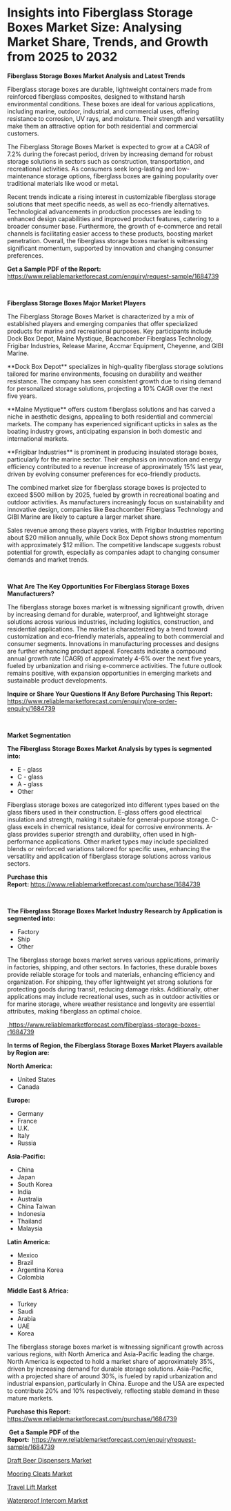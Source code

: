 <p><h1>Insights into Fiberglass Storage Boxes Market Size: Analysing Market Share, Trends, and Growth from 2025 to 2032</h1></p><p><strong>Fiberglass Storage Boxes Market Analysis and Latest Trends</strong></p>
<p><p>Fiberglass storage boxes are durable, lightweight containers made from reinforced fiberglass composites, designed to withstand harsh environmental conditions. These boxes are ideal for various applications, including marine, outdoor, industrial, and commercial uses, offering resistance to corrosion, UV rays, and moisture. Their strength and versatility make them an attractive option for both residential and commercial customers.</p><p>The Fiberglass Storage Boxes Market is expected to grow at a CAGR of 7.2% during the forecast period, driven by increasing demand for robust storage solutions in sectors such as construction, transportation, and recreational activities. As consumers seek long-lasting and low-maintenance storage options, fiberglass boxes are gaining popularity over traditional materials like wood or metal. </p><p>Recent trends indicate a rising interest in customizable fiberglass storage solutions that meet specific needs, as well as eco-friendly alternatives. Technological advancements in production processes are leading to enhanced design capabilities and improved product features, catering to a broader consumer base. Furthermore, the growth of e-commerce and retail channels is facilitating easier access to these products, boosting market penetration. Overall, the fiberglass storage boxes market is witnessing significant momentum, supported by innovation and changing consumer preferences.</p></p>
<p><strong>Get a Sample PDF of the Report:&nbsp;</strong> <a href="https://www.reliablemarketforecast.com/enquiry/request-sample/1684739?utm_campaign=1110&utm_medium=2&utm_source=Github&utm_content=ia&utm_term=22022025&utm_id=fiberglass-storage-boxes">https://www.reliablemarketforecast.com/enquiry/request-sample/1684739</a></p>
<p>&nbsp;</p>
<p><strong>Fiberglass Storage Boxes Major Market Players</strong></p>
<p><p>The Fiberglass Storage Boxes Market is characterized by a mix of established players and emerging companies that offer specialized products for marine and recreational purposes. Key participants include Dock Box Depot, Maine Mystique, Beachcomber Fiberglass Technology, Frigibar Industries, Release Marine, Accmar Equipment, Cheyenne, and GIBI Marine.</p><p>**Dock Box Depot** specializes in high-quality fiberglass storage solutions tailored for marine environments, focusing on durability and weather resistance. The company has seen consistent growth due to rising demand for personalized storage solutions, projecting a 10% CAGR over the next five years.</p><p>**Maine Mystique** offers custom fiberglass solutions and has carved a niche in aesthetic designs, appealing to both residential and commercial markets. The company has experienced significant upticks in sales as the boating industry grows, anticipating expansion in both domestic and international markets.</p><p>**Frigibar Industries** is prominent in producing insulated storage boxes, particularly for the marine sector. Their emphasis on innovation and energy efficiency contributed to a revenue increase of approximately 15% last year, driven by evolving consumer preferences for eco-friendly products.</p><p>The combined market size for fiberglass storage boxes is projected to exceed $500 million by 2025, fueled by growth in recreational boating and outdoor activities. As manufacturers increasingly focus on sustainability and innovative design, companies like Beachcomber Fiberglass Technology and GIBI Marine are likely to capture a larger market share.</p><p>Sales revenue among these players varies, with Frigibar Industries reporting about $20 million annually, while Dock Box Depot shows strong momentum with approximately $12 million. The competitive landscape suggests robust potential for growth, especially as companies adapt to changing consumer demands and market trends.</p></p>
<p>&nbsp;</p>
<p><strong>What Are The Key Opportunities For Fiberglass Storage Boxes Manufacturers?</strong></p>
<p><p>The fiberglass storage boxes market is witnessing significant growth, driven by increasing demand for durable, waterproof, and lightweight storage solutions across various industries, including logistics, construction, and residential applications. The market is characterized by a trend toward customization and eco-friendly materials, appealing to both commercial and consumer segments. Innovations in manufacturing processes and designs are further enhancing product appeal. Forecasts indicate a compound annual growth rate (CAGR) of approximately 4-6% over the next five years, fueled by urbanization and rising e-commerce activities. The future outlook remains positive, with expansion opportunities in emerging markets and sustainable product developments.</p></p>
<p><strong>Inquire or Share Your Questions If Any Before Purchasing This Report:</strong> <a href="https://www.reliablemarketforecast.com/enquiry/pre-order-enquiry/1684739?utm_campaign=1110&utm_medium=2&utm_source=Github&utm_content=ia&utm_term=22022025&utm_id=fiberglass-storage-boxes">https://www.reliablemarketforecast.com/enquiry/pre-order-enquiry/1684739</a></p>
<p>&nbsp;</p>
<p><strong>Market Segmentation</strong></p>
<p><strong>The Fiberglass Storage Boxes Market Analysis by types is segmented into:</strong></p>
<p><ul><li>E - glass</li><li>C - glass</li><li>A - glass</li><li>Other</li></ul></p>
<p><p>Fiberglass storage boxes are categorized into different types based on the glass fibers used in their construction. E-glass offers good electrical insulation and strength, making it suitable for general-purpose storage. C-glass excels in chemical resistance, ideal for corrosive environments. A-glass provides superior strength and durability, often used in high-performance applications. Other market types may include specialized blends or reinforced variations tailored for specific uses, enhancing the versatility and application of fiberglass storage solutions across various sectors.</p></p>
<p><strong>Purchase this Report:&nbsp;</strong><a href="https://www.reliablemarketforecast.com/purchase/1684739?utm_campaign=1110&utm_medium=2&utm_source=Github&utm_content=ia&utm_term=22022025&utm_id=fiberglass-storage-boxes">https://www.reliablemarketforecast.com/purchase/1684739</a></p>
<p>&nbsp;</p>
<p><strong>The Fiberglass Storage Boxes Market Industry Research by Application is segmented into:</strong></p>
<p><ul><li>Factory</li><li>Ship</li><li>Other</li></ul></p>
<p><p>The fiberglass storage boxes market serves various applications, primarily in factories, shipping, and other sectors. In factories, these durable boxes provide reliable storage for tools and materials, enhancing efficiency and organization. For shipping, they offer lightweight yet strong solutions for protecting goods during transit, reducing damage risks. Additionally, other applications may include recreational uses, such as in outdoor activities or for marine storage, where weather resistance and longevity are essential attributes, making fiberglass an optimal choice.</p></p>
<p><a href="https://www.reliablemarketforecast.com/fiberglass-storage-boxes-r1684739?utm_campaign=1110&utm_medium=2&utm_source=Github&utm_content=ia&utm_term=22022025&utm_id=fiberglass-storage-boxes">&nbsp;https://www.reliablemarketforecast.com/fiberglass-storage-boxes-r1684739</a></p>
<p><strong>In terms of Region, the Fiberglass Storage Boxes Market Players available by Region are:</strong></p>
<p>
    <p> <strong> North America: </strong>
        <ul>
            <li>United States</li>
            <li>Canada</li>
        </ul>
        </p> 
    <p> <strong> Europe: </strong>
        <ul>
            <li>Germany</li>
            <li>France</li>
            <li>U.K.</li>
            <li>Italy</li>
            <li>Russia</li>
        </ul>
        </p> 
    <p> <strong> Asia-Pacific: </strong>
        <ul>
            <li>China</li>
            <li>Japan</li>
            <li>South Korea</li>
            <li>India</li>
            <li>Australia</li>
            <li>China Taiwan</li>
            <li>Indonesia</li>
            <li>Thailand</li>
            <li>Malaysia</li>
        </ul>
        </p> 
    <p> <strong> Latin America: </strong>
        <ul>
            <li>Mexico</li>
            <li>Brazil</li>
            <li>Argentina Korea</li>
            <li>Colombia</li>
        </ul>
        </p> 
    <p> <strong> Middle East & Africa: </strong>
        <ul>
            <li>Turkey</li>
            <li>Saudi</li>
            <li>Arabia</li>
            <li>UAE</li>
            <li>Korea</li>
        </ul>
    </p>
    </p>
<p><p>The fiberglass storage boxes market is witnessing significant growth across various regions, with North America and Asia-Pacific leading the charge. North America is expected to hold a market share of approximately 35%, driven by increasing demand for durable storage solutions. Asia-Pacific, with a projected share of around 30%, is fueled by rapid urbanization and industrial expansion, particularly in China. Europe and the USA are expected to contribute 20% and 10% respectively, reflecting stable demand in these mature markets.</p></p>
<p><strong>Purchase this Report: </strong><a href="https://www.reliablemarketforecast.com/purchase/1684739?utm_campaign=1110&utm_medium=2&utm_source=Github&utm_content=ia&utm_term=22022025&utm_id=fiberglass-storage-boxes">https://www.reliablemarketforecast.com/purchase/1684739</a></p>
<p>&nbsp;<strong>Get a Sample PDF of the Report:&nbsp;&nbsp;</strong><a href="https://www.reliablemarketforecast.com/enquiry/request-sample/1684739?utm_campaign=1110&utm_medium=2&utm_source=Github&utm_content=ia&utm_term=22022025&utm_id=fiberglass-storage-boxes">https://www.reliablemarketforecast.com/enquiry/request-sample/1684739</a></p>
<p><strong></strong></p>
<p><p><a href="https://github.com/WillieWoodard/Market-Research-Report-List-7/blob/main/draft-beer-dispensers-market.md?utm_campaign=1110&utm_medium=2&utm_source=Github&utm_content=ia&utm_term=22022025&utm_id=fiberglass-storage-boxes">Draft Beer Dispensers Market</a></p><p><a href="https://github.com/dovbusmrking/Market-Research-Report-List-1/blob/main/mooring-cleats-market.md?utm_campaign=1110&utm_medium=2&utm_source=Github&utm_content=ia&utm_term=22022025&utm_id=fiberglass-storage-boxes">Mooring Cleats Market</a></p><p><a href="https://github.com/ghimergela93/Market-Research-Report-List-1/blob/main/travel-lift-market.md?utm_campaign=1110&utm_medium=2&utm_source=Github&utm_content=ia&utm_term=22022025&utm_id=fiberglass-storage-boxes">Travel Lift Market</a></p><p><a href="https://github.com/azetehhasle/Market-Research-Report-List-1/blob/main/waterproof-intercom-market.md?utm_campaign=1110&utm_medium=2&utm_source=Github&utm_content=ia&utm_term=22022025&utm_id=fiberglass-storage-boxes">Waterproof Intercom Market</a></p></p>